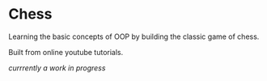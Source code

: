 # Chess
 Learning the basic concepts of OOP by building the classic game of chess.


Built from online youtube tutorials.

*currrently a work in progress*
